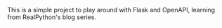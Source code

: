 This is a simple project to play around with Flask and OpenAPI, learning from RealPython's blog series. 